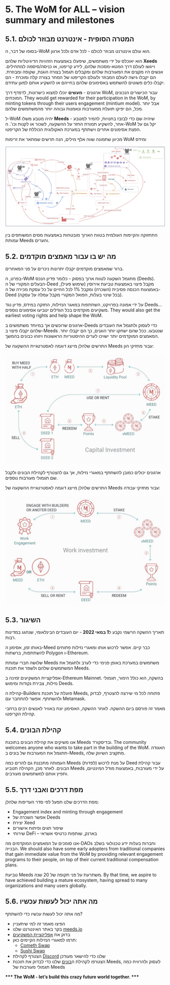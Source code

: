 # 5. The WoM for ALL – vision summary and milestones

## 5.1. המטרה הסופית - אינטרנט מבוזר לכולם

בסופו של דבר, ה-WoM הוא עולם אינטרנט מבוזר לכולם - לכל אדם ולכל ארגון.

הוא יאוכלס על ידי משתמשים, שיפעלו באמצעות הזהויות הדיגיטליות שלהם **Xeeds** וייגשו לעולם דרך המטא-מסכות שלהם, לידע קריפטו, או כניסה/סיסמה למתחילים. אנשים היו מקצים את המעורבות שלהם ומקבלים תגמול בצורה הוגנת, שקופה ומבוזרת. הם יקבלו גישה לעולם המבוזר ולעולם הקריפטו של המחר בצורה קלה ומוכרת - הם יקבלו כלים פשוטים להשתמש באסימונים שלהם בחייהם או להשקיע אותם למען עתידם.

ארגונים - **מעשים** יוכלו למצוא כישרונות, לדפדף דרך WoM, עבור הכישורים הנכונים המוכחים. They would get rewarded for their participation in the WoM, by minting tokens through their users engagement (mintium model). אבל יותר מכל, הם יפיקו תועלת ממעורבות ונאמנות גבוהה יותר מהמשתמשים שלהם.

ל-WoM יהיה מטבע משלו **Meeds** - שיהיה שם כדי לבזבז בחנויות, להמיר למטבע אחר, להשקיע תמורת החזר על ההשקעה, לשכור או לקנות וכו'. ה-WoM יקל גם על הפצת אסימונים אחרים וישתתף במערכת האקולוגית הכוללת של הקריפטו.

מכיוון שתמונה שווה אלף מילים, הנה תרשים שמתאר את זרימות WoM ומידס

![WoM ו-Meeds זורמות](en/img/wom-flows.png)

התחזוקה והקיימות העולמית בטווח הארוך מובטחות באמצעות מסים המשותפים בין עמותת Meeds והערים.

## 5.2. מה יש בו עבור מאמצים מוקדמים

ברור שמאמצים מוקדמים יקבלו יתרונות ניכרים על פני המאחרים.

בפרט, ה-WoM מתגמל השקעה לטווח ארוך בפסוק - כלומר פדיון הנכס (Deeds). הבעלים המקורי של ה-Deed מקבל פיצוי באמצעות טביעת אירוסין (שימוש פעיל), באמצעות הכנסה פסיבית (השכרה) ומקבל 1% לכל החיים על כל עסקת מכירה של ה-Deed (בכל שינוי בעלות, הפואל המקורי מקבל עמלה על עִסקָה).

על ידי אמונה בפרויקט, השתתפות במאגר הנזילות, החזקה במידס, פדיון נגד Deeds... משקיעים מוקדמים בכל הגדלים יטביעו אסימונים נוספים. They would also get the earliest voting rights and help shape the WoM.

ארגונים שרוכשים אך במיוחד משתמשים ב-Deeds כדי לעסוק ולתגמל את העובדים שלהם יקבלו פיצוי ב-Meeds שנטבעו. ככל שהם ישחקו יותר הוגנים, כך הם יקבלו יותר. המאמצים המוקדמים יותר ישויכו לערים ההיסטוריות הראשונות ויזוהו כבונים בהמשך.

התרשים שלהלן מייצג דוגמה לאסטרטגיית ההשקעה של Meeds עבור מחזיקי הון:

![אסטרטגיית השקעות Meeds לבעלי הון](en/img/invest-capital.png)

ארגונים יכולים כמובן להשתתף במאגרי נזילות, אך גם להצטרף לקהילת הבונים ולקבל שם תגמולי מעורבות נוספים.

התרשים שלהלן מייצג דוגמה לאסטרטגיית ההשקעה של Meeds עבור מחזיקי עבודה:

![אסטרטגיית השקעות Meeds לבעלי עבודה](en/img/invest-work.png)

## 5.3. השיגור

תאריך ההשקה הרשמי נקבע ל**1 במאי 2022** - יום העובדים הבינלאומי, שנחגג במדינות רבות.

באותו זמן, אסימון ה-Meed כבר קיים. אפשר לרכוש אותו ומאגרי נזילות פתוחים להשתתפות, ברשתות Polygon ו-Ethereum.

שלושה חברי עמותת Meeds משתמשים במערכת באופן פנימי כדי לערב ולתגמל את המשתמשים שלהם ולשפר את תוכנת Meeds.

אפליקציית המשקיעים זמינה ב-Ethereum Mainnet. בהשקה, הוא כולל הימור, תגמולי נזילות, צבירת נקודות ומימוש Deeds.

קהילת ה-Builders פועלת על תוכנת Meeds, פתוחה לכל מי שירצה להצטרף, לבדוק ולהשתתף. אפשר להתחבר עם Metamask.

מאמר זה פורסם ביום ההשקה. לאחר ההשקה, האסימון יונח באוויר לאנשים רבים ברחבי קהילת הקריפטו.

## 5.4. קהילת הבונים

אנו משיקים את קהילת הבונים בתוכנת Meeds ובדיסקורד. The community welcomes anyone who wants to take part in the building of the WoM. האגודה תתגמל את המעורבות של בונים ב-Meeds, מתקציב השיווק שלה.

העמותה מתכננת גם להרים כמה Meeds על מנת לרכוש (לפדות) Deed עבור קהילת הבונים. לאחר מכן, הקהילה תטביע Meeds על ידי מעורבות, באמצעות מודל המינטיום, ותפיץ אותם למשתמשים מעורבים.

## 5.5. מפת דרכים ואבני דרך

מפת הדרכים שלנו תפעל לפי סדר העדיפות שלהלן:

- Engagement index and minting through engagement
- אפשר השכרה של Deeds
- יצירת Xeed
- שיפור תגים ופיתוח אישורים
- שירותי DeFi – בארנק, שותפות כרטיסי אשראי

אנו סומכים על המאמצים המוקדמים מה-DAOs וחברות בעלות ידע טכנולוגי בשלב הבנייה. We should also have some early adopters from traditional companies that gain immediate value from the WoM by providing relevant engagement programs to their people, on top of their current traditional compensation plans.

טביעת Meeds משתרעת על פני תקופה של 20 שנה. By that time, we aspire to have achieved building a mature ecosystem, having spread to many organizations and many users globally.

## 5.6. מה אתה יכול לעשות עכשיו

מה אתה יכול לעשות עכשיו כדי להשתתף?

- הפיצו מאמר זה למי שיתעניין
- בקר באתר האינטרנט שלנו [meeds.io](https://www.meeds.io/)
- בדוק את [אפליקציית המשקיעים](https://meeds.io/investors)
- תרמו למאגרי הנזילות הקיימים כאן:
  - [Cometh Swap](https://swap.cometh.io/)
  - [Sushi Swap](https://sushi.com)
- הצטרף לקהילת [Discord](https://discord.com/invite/hAuADSq3) שלנו כדי להישאר מעודכן
- הצטרפו לקהילת ה[בונים](https://meeds.io/builders) שלנו כדי לבדוק את תוכנת Meeds, לעסוק ולהרוויח כמה תגמולי מעורבות של Meeds

**\*\*\* The WoM - let’s build this crazy future world together. \*\*\***